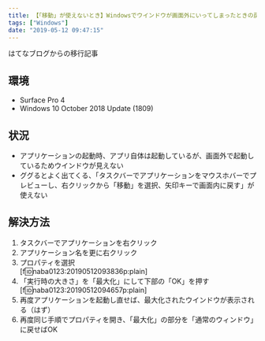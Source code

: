 ```yaml
---
title: 【「移動」が使えないとき】Windowsでウインドウが画面外にいってしまったときの戻し方
tags: ["Windows"]
date: "2019-05-12 09:47:15"
---
```


<div class="alert info">
はてなブログからの移行記事
</div>

## 環境
* Surface Pro 4
* Windows 10 October 2018 Update (1809)

## 状況
* アプリケーションの起動時、アプリ自体は起動しているが、画面外で起動しているためウインドウが見えない
* ググるとよく出てくる、「タスクバーでアプリケーションをマウスホバーでプレビューし、右クリックから「移動」を選択、矢印キーで画面内に戻す」が使えない


<!-- more -->


## 解決方法

1. タスクバーでアプリケーションを右クリック
1. アプリケーション名を更に右クリック
1. プロパティを選択  
[f:id:naba0123:20190512093836p:plain]
1. 「実行時の大きさ」を「最大化」にして下部の「OK」を押す  
[f:id:naba0123:20190512094657p:plain]
1. 再度アプリケーションを起動し直せば、最大化されたウインドウが表示される（はず）
1. 再度同じ手順でプロパティを開き、「最大化」の部分を「通常のウィンドウ」に戻せばOK

